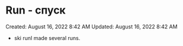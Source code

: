 # Run - спуск

Created: August 16, 2022 8:42 AM
Updated: August 16, 2022 8:42 AM

- ski runI made several runs.